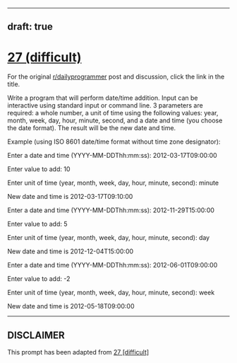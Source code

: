 ---
draft: true
----

# [27 (difficult)](https://www.reddit.com/r/dailyprogrammer/comments/r0r4v/3172012_challenge_27_difficult/)

For the original [r/dailyprogrammer](https://www.reddit.com/r/dailyprogrammer/) post and discussion, click the link in the title.

Write a program that will perform date/time addition.  Input can be interactive using standard input or command line.  3 parameters are required:  a whole number, a unit of time using the following values: year, month, week, day, hour, minute, second, and a date and time (you choose the date format).  The result will be the new date and time.

Example (using ISO 8601 date/time format without time zone designator):

Enter a date and time (YYYY-MM-DDThh:mm:ss):  2012-03-17T09:00:00

Enter value to add:  10

Enter unit of time (year, month, week, day, hour, minute, second):   minute

New date and time is 2012-03-17T09:10:00

Enter a date and time (YYYY-MM-DDThh:mm:ss):  2012-11-29T15:00:00

Enter value to add:  5

Enter unit of time (year, month, week, day, hour, minute, second):   day

New date and time is 2012-12-04T15:00:00

Enter a date and time (YYYY-MM-DDThh:mm:ss):  2012-06-01T09:00:00

Enter value to add:  -2

Enter unit of time (year, month, week, day, hour, minute, second):   week

New date and time is 2012-05-18T09:00:00


----
## **DISCLAIMER**
This prompt has been adapted from [27 [difficult]](https://www.reddit.com/r/dailyprogrammer/comments/r0r4v/3172012_challenge_27_difficult/
)

